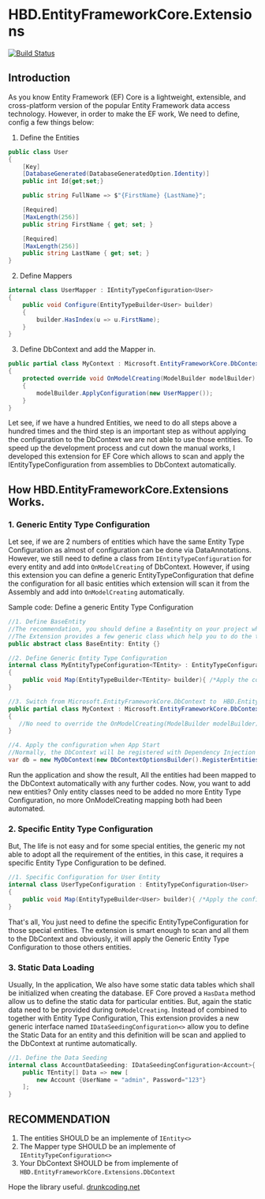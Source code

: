 # HBD.EntityFrameworkCore.Extensions
[![Build Status](https://steven2412.visualstudio.com/HBD/_apis/build/status/HBD.EntityFrameworkCore.Extensions-GitSync)](https://steven2412.visualstudio.com/HBD/_build/latest?definitionId=81)

## Introduction

As you know Entity Framework (EF) Core is a lightweight, extensible, and cross-platform version of the popular Entity Framework data access technology. 
However, in order to make the EF work, We need to define, config a few things below:

1. Define the Entities
```csharp
public class User
{
    [Key]
    [DatabaseGenerated(DatabaseGeneratedOption.Identity)]
    public int Id{get;set;}

    public string FullName => $"{FirstName} {LastName}";

    [Required]
    [MaxLength(256)]
    public string FirstName { get; set; }

    [Required]
    [MaxLength(256)]
    public string LastName { get; set; }
}
```
2. Define Mappers
```csharp
internal class UserMapper : IEntityTypeConfiguration<User>
{
    public void Configure(EntityTypeBuilder<User> builder)
    {
        builder.HasIndex(u => u.FirstName);
    }
}
```
3. Define DbContext and add the Mapper in.
```csharp
public partial class MyContext : Microsoft.EntityFrameworkCore.DbContext
{
    protected override void OnModelCreating(ModelBuilder modelBuilder)
    {
        modelBuilder.ApplyConfiguration(new UserMapper());
    }
}
```

Let see, if we have a hundred Entities, we need to do all steps above a hundred times and the third step is an important step as without applying the configuration to the DbContext we are not able to use those entities.
To speed up the development process and cut down the manual works, I developed this extension for EF Core which allows to scan and apply the IEntityTypeConfiguration from assemblies to DbContext automatically.

## How HBD.EntityFrameworkCore.Extensions Works.

### 1. Generic Entity Type Configuration
Let see, if we are 2 numbers of entities which have the same Entity Type Configuration as almost of configuration can be done via DataAnnotations. However, we still need to define a class from `IEntityTypeConfiguration` for every entity and add into `OnModelCreating` of DbContext. 
However, if using this extension you can define a generic EntityTypeConfiguration that define the configuration for all basic entities which extension will scan it from the Assembly and add into `OnModelCreating` automatically.

Sample code: Define a generic Entity Type Configuration

```csharp
//1. Define BaseEntity
//The recommendation, you should define a BaseEntity on your project which includes all basic properties which will be applied for all entities on the project.
//The Extension provides a few generic class which help you to do the things faster.
public abstract class BaseEntity: Entity {}

//2. Define Generic Entity Type Configuration
internal class MyEntityTypeConfiguration<TEntity> : EntityTypeConfiguration<TEntity> where TEntity: BaseEntity
{
    public void Map(EntityTypeBuilder<TEntity> builder){ /*Apply the configuration here for generic entities*/ }
}

//3. Switch from Microsoft.EntityFrameworkCore.DbContext to  HBD.EntityFrameworkCore.Extensions.DbContext
public partial class MyContext : Microsoft.EntityFrameworkCore.DbContext
{
   //No need to override the OnModelCreating(ModelBuilder modelBuilder)
}

//4. Apply the configuration when App Start
//Normally, the DbContext will be registered with Dependency Injection when App start. So below is a sample code to register the assembles to the extensions as well
var db = new MyDbContext(new DbContextOptionsBuilder().RegisterEntities(op=>op.FromAssemblies(typeof(MyDbContext).Assembly)).Options)
```

Run the application and show the result, All the entities had been mapped to the DbContext automatically with any further codes.
Now, you want to add new entities? Only entity classes need to be added no more Entity Type Configuration, no more OnModelCreating mapping both had been automated.

### 2. Specific Entity Type Configuration
But, The life is not easy and for some special entities, the generic my not able to adopt all the requirement of the entities, in this case, it requires a specific Entity Type Configuration to be defined.

```csharp
//1. Specific Configuration for User Entity
internal class UserTypeConfiguration : EntityTypeConfiguration<User>
{
    public void Map(EntityTypeBuilder<User> builder){ /*Apply the configuration here for the User entity*/ }
}
```
That's all, You just need to define the specific EntityTypeConfiguration for those special entities. The extension is smart enough to scan and all them to the DbContext and obviously, it will apply the Generic Entity Type Configuration to those others entities.

### 3. Static Data Loading
Usually, In the application, We also have some static data tables which shall be initialized when creating the database. EF Core proved a `HasData` method allow us to define the static data for particular entities. But, again the static data need to be provided during `OnModelCreating`.
Instead of combined to together with  Entity Type Configuration, This extension provides a new generic interface named `IDataSeedingConfiguration<>` allow you to define the Static Data for an entity and this definition will be scan and applied to the DbContext at runtime automatically.

```csharp
//1. Define the Data Seeding
internal class AccountDataSeeding: IDataSeedingConfiguration<Account>{
    public TEntity[] Data => new [
        new Account {UserName = "admin", Password="123"}
    ];
}
```

## RECOMMENDATION

1. The entities SHOULD be an implemente of `IEntity<>`
2. The Mapper type SHOULD be an implemente of `IEntityTypeConfiguration<>`
3. Your DbContext SHOULD be from implemente of `HBD.EntityFrameworkCore.Extensions.DbContext`

Hope the library useful.
[drunkcoding.net](http://drunkcoding.net)
